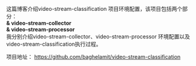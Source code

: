 这篇博客介绍video-stream-classification 项目环境配置，该项目包括两个部分：  
**& video-stream-collector**  
**& video-stream-processor**  
我分别介绍video-stream-collector、video-stream-processor 环境配置以及 video-stream-classification执行过程。

项目地址：
https://github.com/baghelamit/video-stream-classification
